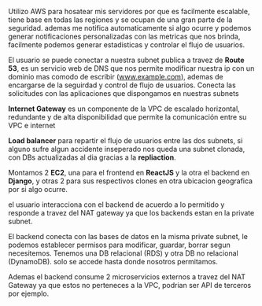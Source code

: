 Utilizo AWS para hosatear mis servidores por que es facilmente escalable, tiene base en todas las regiones y se ocupan de una gran parte de la seguridad. ademas me notifica automaticamente si algo ocurre y podemos generar notificaciones personalizadas con las metricas que nos brinda, facilmente podemos generar estadisticas y controlar el flujo de usuarios.

El usuario se puede conectar a nuestra subnet publica a travez de **Route 53**, es un servicio web de DNS que nos permite modificar nuestra ip con un dominio mas comodo de escribir (www.example.com), ademas de encargarse de la seguirdad y control de flujo de usuarios. Conecta las solicitudes con las aplicaciones que dispongamos en nuestras subnets

**Internet Gateway** es un componente de la VPC de escalado horizontal, redundante y de alta disponibilidad que permite la comunicación entre su VPC e internet 

**Load balancer** para repartir el flujo de usuarios entre las dos subnets, si alguno sufre algun accidente inseperado nos queda una subnet clonada, con DBs actualizadas al dia gracias a la **repliaction**.

Montamos 2 **EC2**, una para el frontend en **ReactJS** y la otra el backend en **Django**, y otras 2 para sus respectivos clones en otra ubicacion geografica por si algo ocurre.

el usuario interacciona con el backend de acuerdo a lo permitido y responde a travez del NAT gateway ya que los backends estan en la private subnet.

El backend conecta con las bases de datos en la misma private subnet, le podemos establecer permisos para modificar, guardar, borrar segun necesitemos. Tenemos una DB relacional  (RDS) y otra DB no relacional (DynamoDB). solo se accede hasta donde nosotros permitamos.

Ademas el backend consume 2 microservicios externos a travez del NAT Gateway ya que estos no perteneces a la VPC, podrian ser API de terceros por ejemplo.
